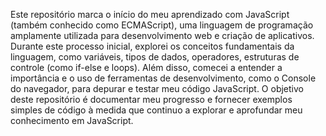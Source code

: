 Este repositório marca o início do meu aprendizado com JavaScript (também conhecido como ECMAScript), uma linguagem de programação amplamente utilizada para desenvolvimento web e criação de aplicativos. Durante este processo inicial, explorei os conceitos fundamentais da linguagem, como variáveis, tipos de dados, operadores, estruturas de controle (como if-else e loops). Além disso, comecei a entender a importância e o uso de ferramentas de desenvolvimento, como o Console do navegador, para depurar e testar meu código JavaScript. O objetivo deste repositório é documentar meu progresso e fornecer exemplos simples de código à medida que continuo a explorar e aprofundar meu conhecimento em JavaScript.